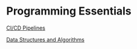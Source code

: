 # Programming Essentials

[CI/CD Pipelines](Programming%20Essentials%20c6a40aa2da364d34a6ecec7edd9e7f16/CI%20CD%20Pipelines%20864c3582a4b245dc915832aa22835988.md)

[Data Structures and Algorithms](Programming%20Essentials%20c6a40aa2da364d34a6ecec7edd9e7f16/Data%20Structures%20and%20Algorithms%20ca51a4645bd94330bbe5aaffab1e6d3a.md)